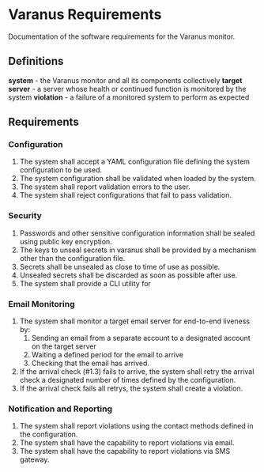 # Varanus Requirements

Documentation of the software requirements for the Varanus monitor.

## Definitions

**system** - the Varanus monitor and all its components collectively
**target server** - a server whose health or continued function is monitored by the system
**violation** - a failure of a monitored system to perform as expected

## Requirements

### Configuration

1. The system shall accept a YAML configuration file defining the system configuration to be used.
2. The system configuration shall be validated when loaded by the system.
3. The system shall report validation errors to the user.
4. The system shall reject configurations that fail to pass validation.

### Security

1. Passwords and other sensitive configuration information shall be sealed using public key encryption.
2. The keys to unseal secrets in varanus shall be provided by a mechanism other than the configuration file.
3. Secrets shall be unsealed as close to time of use as possible.
4. Unsealed secrets shall be discarded as soon as possible after use.
5. The system shall provide a CLI utility for 

### Email Monitoring

1. The system shall monitor a target email server for end-to-end liveness by: 
   1. Sending an email from a separate account to a designated account on the target server
   2. Waiting a defined period for the email to arrive
   3. Checking that the email has arrived.
2. If the arrival check (#1.3) fails to arrive, the system shall retry the arrival check a designated number of times defined by the configuration.
3. If the arrival check fails all retrys, the system shall create a violation.

### Notification and Reporting

1. The system shall report violations using the contact methods defined in the configuration.
2. The system shall have the capability to report violations via email.
3. The system shall have the capability to report violations via SMS gateway.
